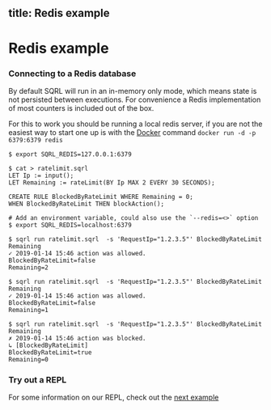 ## title: Redis example

# Redis example

### Connecting to a Redis database

By default SQRL will run in an in-memory only mode, which means state is not persisted between executions. For convenience a Redis implementation of most counters is included out of the box.

For this to work you should be running a local redis server, if you are not the easiest way to start one up is with the [Docker](https://www.docker.com/) command `docker run -d -p 6379:6379 redis`

```
$ export SQRL_REDIS=127.0.0.1:6379

$ cat > ratelimit.sqrl
LET Ip := input();
LET Remaining := rateLimit(BY Ip MAX 2 EVERY 30 SECONDS);

CREATE RULE BlockedByRateLimit WHERE Remaining = 0;
WHEN BlockedByRateLimit THEN blockAction();

# Add an environment variable, could also use the `--redis=<>` option
$ export SQRL_REDIS=localhost:6379

$ sqrl run ratelimit.sqrl  -s 'RequestIp="1.2.3.5"' BlockedByRateLimit Remaining
✓ 2019-01-14 15:46 action was allowed.
BlockedByRateLimit=false
Remaining=2

$ sqrl run ratelimit.sqrl  -s 'RequestIp="1.2.3.5"' BlockedByRateLimit Remaining
✓ 2019-01-14 15:46 action was allowed.
BlockedByRateLimit=false
Remaining=1

$ sqrl run ratelimit.sqrl  -s 'RequestIp="1.2.3.5"' BlockedByRateLimit Remaining
✗ 2019-01-14 15:46 action was blocked.
↳ [BlockedByRateLimit]
BlockedByRateLimit=true
Remaining=0
```

### Try out a REPL

For some information on our REPL, check out the [next example](repl.html)
